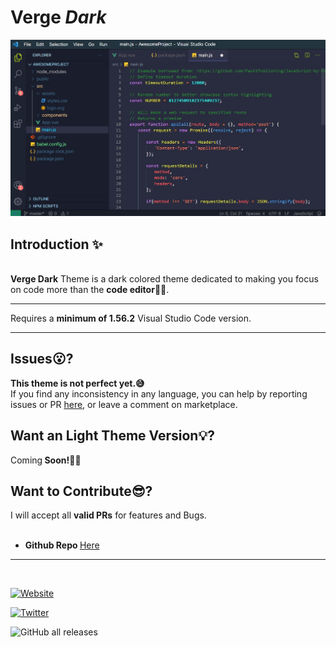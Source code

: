 # <b>Verge </b> <i>Dark</i><br>

![Verge-Dark](images/shotscreen.jpeg)
<br>

## <b>Introduction ✨</b>
<br>
<b>Verge Dark</b> Theme is a dark colored theme dedicated to making you focus on code more than the <b>code editor🐱‍💻</b>.<hr>Requires a <b>minimum of 1.56.2</b> Visual Studio Code version.<hr>

## <b>Issues😮?</b>
<b>This theme is not perfect yet.😅</b><br> If you find any inconsistency in any language, you can help by reporting issues or PR [here](https://github.com/AsherCarneiro/Verge-Dark/issues), or leave a comment on marketplace.

## Want an <b>Light</b> Theme Version💡?

Coming<b> Soon!👨‍🔧</b>

## Want to <b>Contribute😎?</b>

I will accept all <b>valid PRs</b> for features and Bugs.<br><br>

- <b>Github Repo </b>[Here](https://github.com/AsherCarneiro/Verge-Dark)
<hr><br>

[![Website](https://img.shields.io/website?label=GitHub&style=for-the-badge&url=https://dev.to/ashercarneiro)](https://dev.to/ashercarneiro)

[![Twitter](https://img.shields.io/twitter/follow/AsherCarneiro?color=1DA1F2&logo=twitter&style=for-the-badge)](https://twitter.com/intent/follow?original_referer=https%3A%2F%2Fgithub.com%2FAsherCarneiro&screen_name=AsherCarneiro)

![GitHub all releases](https://img.shields.io/github/downloads/AsherCarneiro/Verge-Dark/total?color=brightgreen&label=Downloads&logoColor=green&style=for-the-badge)




